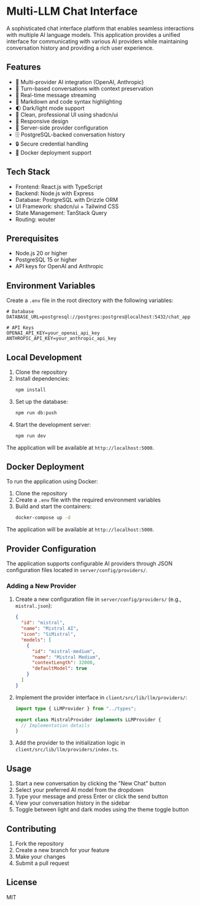 # Multi-LLM Chat Interface

A sophisticated chat interface platform that enables seamless interactions with multiple AI language models. This application provides a unified interface for communicating with various AI providers while maintaining conversation history and providing a rich user experience.

## Features

- 🤖 Multi-provider AI integration (OpenAI, Anthropic)
- 💬 Turn-based conversations with context preservation
- 🔄 Real-time message streaming
- 📝 Markdown and code syntax highlighting
- 🌓 Dark/light mode support
- 🎨 Clean, professional UI using shadcn/ui
- 📱 Responsive design
- 🔧 Server-side provider configuration
- 🗄️ PostgreSQL-backed conversation history
- 🔒 Secure credential handling
- 🐳 Docker deployment support

## Tech Stack

- Frontend: React.js with TypeScript
- Backend: Node.js with Express
- Database: PostgreSQL with Drizzle ORM
- UI Framework: shadcn/ui + Tailwind CSS
- State Management: TanStack Query
- Routing: wouter

## Prerequisites

- Node.js 20 or higher
- PostgreSQL 15 or higher
- API keys for OpenAI and Anthropic

## Environment Variables

Create a `.env` file in the root directory with the following variables:

```env
# Database
DATABASE_URL=postgresql://postgres:postgres@localhost:5432/chat_app

# API Keys
OPENAI_API_KEY=your_openai_api_key
ANTHROPIC_API_KEY=your_anthropic_api_key
```

## Local Development

1. Clone the repository
2. Install dependencies:
   ```bash
   npm install
   ```
3. Set up the database:
   ```bash
   npm run db:push
   ```
4. Start the development server:
   ```bash
   npm run dev
   ```

The application will be available at `http://localhost:5000`.

## Docker Deployment

To run the application using Docker:

1. Clone the repository
2. Create a `.env` file with the required environment variables
3. Build and start the containers:
   ```bash
   docker-compose up -d
   ```

The application will be available at `http://localhost:5000`.

## Provider Configuration

The application supports configurable AI providers through JSON configuration files located in `server/config/providers/`.

### Adding a New Provider

1. Create a new configuration file in `server/config/providers/` (e.g., `mistral.json`):
   ```json
   {
     "id": "mistral",
     "name": "Mistral AI",
     "icon": "SiMistral",
     "models": [
       {
         "id": "mistral-medium",
         "name": "Mistral Medium",
         "contextLength": 32000,
         "defaultModel": true
       }
     ]
   }
   ```

2. Implement the provider interface in `client/src/lib/llm/providers/`:
   ```typescript
   import type { LLMProvider } from "../types";
   
   export class MistralProvider implements LLMProvider {
     // Implementation details
   }
   ```

3. Add the provider to the initialization logic in `client/src/lib/llm/providers/index.ts`.

## Usage

1. Start a new conversation by clicking the "New Chat" button
2. Select your preferred AI model from the dropdown
3. Type your message and press Enter or click the send button
4. View your conversation history in the sidebar
5. Toggle between light and dark modes using the theme toggle button

## Contributing

1. Fork the repository
2. Create a new branch for your feature
3. Make your changes
4. Submit a pull request

## License

MIT

